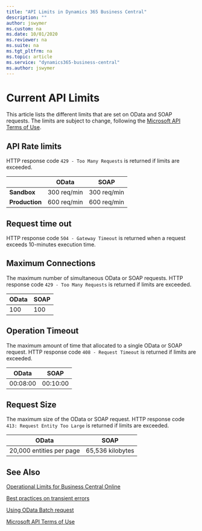 ```yaml
---
title: "API Limits in Dynamics 365 Business Central"
description: ""
author: jswymer
ms.custom: na
ms.date: 10/01/2020
ms.reviewer: na
ms.suite: na
ms.tgt_pltfrm: na
ms.topic: article
ms.service: "dynamics365-business-central"
ms.author: jswymer
---
```


# Current API Limits  

This article lists the different limits that are set on OData and SOAP requests. The limits are subject to change, following the [Microsoft API Terms of Use](/legal/microsoft-apis/terms-of-use).

## API Rate limits

HTTP response code `429 - Too Many Requests` is returned if limits are exceeded.

|              |OData|SOAP|
|--------------|-----|----| 
|**Sandbox**   |300 req/min|300 req/min|
|**Production**|600 req/min|600 req/min|

## Request time out

HTTP response code `504 - Gateway Timeout` is returned when a request exceeds 10-minutes execution time.

## Maximum Connections

The maximum number of simultaneous OData or SOAP requests. HTTP response code `429 - Too Many Requests` is returned if limits are exceeded.

|OData|SOAP|
|-----|----| 
|100|100|

## Operation Timeout

The maximum amount of time that allocated to a single OData or SOAP request. HTTP response code `408 - Request Timeout` is returned if limits are exceeded.

|OData|SOAP|
|-----|----| 
|00:08:00|00:10:00|

## Request Size

The maximum size of the OData or SOAP request. HTTP response code `413: Request Entity Too Large` is returned if limits are exceeded.

|OData|SOAP|
|-----|----| 
|20,000 entities per page|65,536 kilobytes|


## See Also

[Operational Limits for Business Central Online](/dynamics365/business-central/dev-itpro/administration/operational-limits-online)

[Best practices on transient errors](/azure/architecture/best-practices/transient-faults)

[Using OData Batch request](/openspecs/windows_protocols/ms-odata/dd99aa5c-d81e-4eac-9e07-039491356bf6)

[Microsoft API Terms of Use](/legal/microsoft-apis/terms-of-use)

